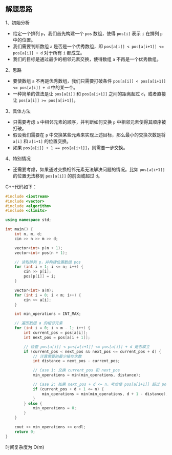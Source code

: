 

## 解题思路

1、初始分析

- 给定一个排列 `p`，我们首先构建一个 `pos` 数组，使得 `pos[i]` 表示 `i` 在排列 `p` 中的位置。
- 我们需要判断数组 `a` 是否是一个优秀数组，即 `pos[a[i]] < pos[a[i+1]] <= pos[a[i]] + d` 对于所有 `i` 都成立。
- 我们的目标是通过最少的相邻元素交换，使得数组 `a` 不再是一个优秀数组。

2、思路

- 要使数组 `a` 不再是优秀数组，我们只需要打破条件 `pos[a[i]] < pos[a[i+1]] <= pos[a[i]] + d` 中的某一个。
- 一种简单的做法是让 `pos[a[i]]` 和 `pos[a[i+1]]` 之间的距离超过 `d`，或者直接让 `pos[a[i]] >= pos[a[i+1]]`。

3、具体方法

- 只需要考虑 `a` 中相邻元素的顺序，并判断如何交换 `p` 中相邻元素使得其顺序被打破。
- 假设我们需要在 `p` 中交换某些元素来实现上述目标，那么最小的交换次数是将 `a[i]` 和 `a[i+1]` 的位置交换。
- 如果 `pos[a[i]] + 1 == pos[a[i+1]]`，则需要一步交换。

4、特别情况

- 还需要考虑，如果通过交换相邻元素无法解决问题的情况。比如 `pos[a[i+1]]` 的位置无法移到 `pos[a[i]]` 的前面或超过 `d`。

C++代码如下：


```cpp
#include <iostream>
#include <vector>
#include <algorithm>
#include <climits>

using namespace std;

int main() {
    int n, m, d;
    cin >> n >> m >> d;

    vector<int> p(n + 1);
    vector<int> pos(n + 1);

    // 读取排列 p，并构建位置数组 pos
    for (int i = 1; i <= n; i++) {
        cin >> p[i];
        pos[p[i]] = i;
    }

    vector<int> a(m);
    for (int i = 0; i < m; i++) {
        cin >> a[i];
    }

    int min_operations = INT_MAX;

    // 遍历数组 a 的相邻元素
    for (int i = 0; i < m - 1; i++) {
        int current_pos = pos[a[i]];
        int next_pos = pos[a[i + 1]];

        // 检查 pos[a[i]] < pos[a[i+1]] <= pos[a[i]] + d 是否成立
        if (current_pos < next_pos && next_pos <= current_pos + d) {
            // 计算需要的最少操作次数
            int distance = next_pos - current_pos;

            // Case 1: 交换 current_pos 和 next_pos
            min_operations = min(min_operations, distance);

            // Case 2: 如果 next_pos + d <= n，考虑使 pos[a[i+1]] 超过 pos[a[i]] + d
            if (current_pos + d + 1 <= n) {
                min_operations = min(min_operations, d + 1 - distance);
            }
        } else {
            min_operations = 0;
        }
    }

    cout << min_operations << endl;
    return 0;
}

```

时间复杂度为 O(m)
